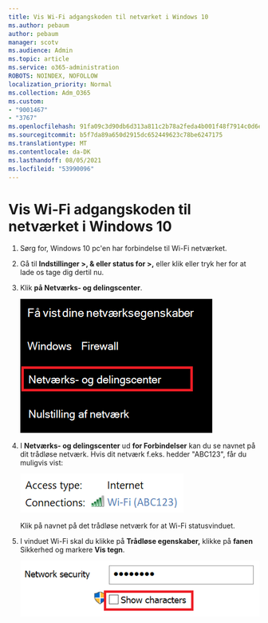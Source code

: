 ```yaml
---
title: Vis Wi-Fi adgangskoden til netværket i Windows 10
ms.author: pebaum
author: pebaum
manager: scotv
ms.audience: Admin
ms.topic: article
ms.service: o365-administration
ROBOTS: NOINDEX, NOFOLLOW
localization_priority: Normal
ms.collection: Adm_O365
ms.custom:
- "9001467"
- "3767"
ms.openlocfilehash: 91fa09c3d90db6d313a811c2b78a2feda4b001f48f7914c0d6e2b81627400fbc
ms.sourcegitcommit: b5f7da89a650d2915dc652449623c78be6247175
ms.translationtype: MT
ms.contentlocale: da-DK
ms.lasthandoff: 08/05/2021
ms.locfileid: "53990096"
---
```

# <a name="view-wi-fi-network-password-in-windows-10"></a>Vis Wi-Fi adgangskoden til netværket i Windows 10

1. Sørg for, Windows 10 pc'en har forbindelse til Wi-Fi netværket.

2. Gå til **Indstillinger >, & eller status for >,** eller klik [](ms-settings:network?activationSource=GetHelp) eller tryk her for at lade os tage dig dertil nu.

3. Klik **på Netværks- og delingscenter**.

    ![Netværks- og delingscenter.](media/network-sharing-center.png)

4. I **Netværks- og delingscenter** ud **for Forbindelser** kan du se navnet på dit trådløse netværk. Hvis dit netværk f.eks. hedder "ABC123", får du muligvis vist:

    ![Netværksforbindelser.](media/network-connections.png)

    Klik på navnet på det trådløse netværk for at Wi-Fi statusvinduet. 

5. I vinduet Wi-Fi skal du klikke på **Trådløse egenskaber,** klikke på **fanen** Sikkerhed og markere **Vis tegn**.

    ![Vis Wi-Fi adgangskodetegn.](media/show-password-characters.png)

